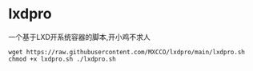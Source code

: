 # lxdpro
一个基于LXD开系统容器的脚本,开小鸡不求人
```
wget https://raw.githubusercontent.com/MXCCO/lxdpro/main/lxdpro.sh chmod +x lxdpro.sh ./lxdpro.sh
```


